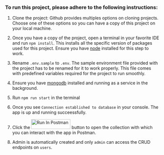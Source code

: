 ### To run this project, please adhere to the following instructions: 

1. Clone the project: Github provides multiples options on cloning projects. Choose one of these options so you can have a copy of this project on your local machine.

2. Once you have a copy of the project, open a terminal in your favorite IDE and run `npm install`. This installs all the specific version of packages used for this project. Ensure you have [node](https://nodejs.org/en/download/package-manager) installed for this step to work.

3. Rename `.env.sample` to `.env`. The sample environment file provided with the project has to be renamed for it to work properly. This file comes with predefined variables required for the project to run smoothly.

4. Ensure you have [mongodb](https://www.mongodb.com/docs/manual/installation/) installed and running as a service in the background.
5. Run `npm run start` in the terminal
6. Once you see `Connection established to database` in your console. The app is up and running succeessfully.
7. Click the [<img src="https://run.pstmn.io/button.svg" alt="Run In Postman" style="width: 128px; height: 32px;">](https://app.getpostman.com/run-collection/11694526-303b2215-366e-4cc0-ba1b-d452382de250?action=collection%2Ffork&source=rip_markdown&collection-url=entityId%3D11694526-303b2215-366e-4cc0-ba1b-d452382de250%26entityType%3Dcollection%26workspaceId%3D904f0982-fc55-43ea-97e0-bd8592d5b715) button to open the collection with which you can interact with the app in Postman.
8. Admin is automatically created and only `admin` can access the CRUD endpoints on `users`.